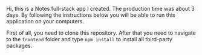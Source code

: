 Hi, this is a Notes full-stack app I created.
The production time was about 3 days. By following the instructions below you will be able to run this application on your computers.


First of all, you need to clone this repository. After that you need to navigate to the `frontend` folder and type `npm install` to install all third-party packages.

